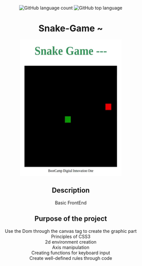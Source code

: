<div align="center"> 
 
![GitHub language count](https://img.shields.io/github/languages/count/Ruan-codeVi/Clone-Netflix?color=green&style=for-the-badge) ![GitHub top language](https://img.shields.io/github/languages/top/Ruan-codeVi/Clone-Netflix?color=green&style=for-the-badge)


# Snake-Game ~
![Screen](/assets/snakeGame.gif)
 
 
##  Description

Basic FrontEnd

##  Purpose of the project
 Use the Dom through the canvas tag to create the graphic part </br> 
 Principles of CSS3 </br> 
 2d environment creation </br> 
 Axis manipulation </br> 
 Creating functions for keyboard input </br> 
 Create well-defined rules through code </br> 

</div> </br> 
